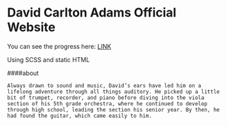 # David Carlton Adams Official Website

You can see the progress here: [LINK](http://thewickedwebdev.github.io/davidadams/)

Using SCSS and static HTML

####about

```Always drawn to sound and music, David’s ears have led him on a lifelong adventure through all things auditory. He picked up a little bit of trumpet, recorder, and piano before diving into the viola section of his 5th grade orchestra, where he continued to develop through high school, leading the section his senior year. By then, he had found the guitar, which came easily to him.```